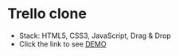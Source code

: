 # Trello clone
  - Stack: HTML5, CSS3, JavaScript, Drag & Drop
  - Click the link to see [DEMO](https://bishk0.github.io/trello/)
